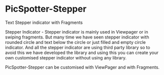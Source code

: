 # PicSpotter-Stepper
Text Stepper indicator with Fragments

Stepper Indicator - Stepper indicator is mainly used in Viewpager or in swiping fragments.
But many time we have seen stepper indicator with rounded circle and text below the circle or 
just filled and empty circle indicator. And all the stepper indicator are using third party library so 
to avoid this we have developed the library and using this you can create your own customised stepper indicator
without using any library.

PicSpotter-Stepper can be customised with ViewPager and with Fragments.
